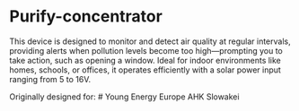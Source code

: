 # Purify-concentrator
This device is designed to monitor and detect air quality at regular intervals, providing alerts when pollution levels become too high—prompting you to take action, such as opening a window. Ideal for indoor environments like homes, schools, or offices, it operates efficiently with a solar power input ranging from 5 to 16V.

Originally designed for: # Young Energy Europe AHK Slowakei

